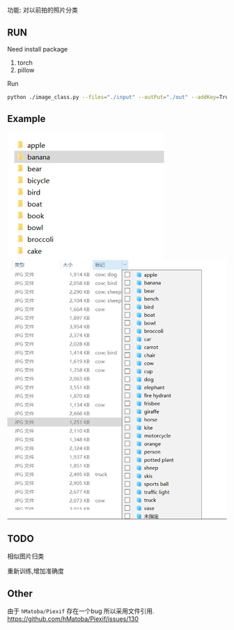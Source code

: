 #

功能: 对以前拍的照片分类

## RUN

Need install package

1. torch
2. pillow

Run

```sh
python ./image_class.py --files="./input" --outPut="./out" --addKey=True --device="gpu"
```

## Example

![](image/1.png)
![](image/2.png)

## TODO

相似图片归类

重新训练,增加准确度

## Other

由于  `hMatoba/Piexif` 存在一个bug 所以采用文件引用. <https://github.com/hMatoba/Piexif/issues/130>
